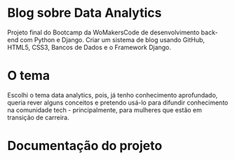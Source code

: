 # Blog sobre Data Analytics
Projeto final do Bootcamp da WoMakersCode de desenvolvimento back-end com Python e Django. Criar um sistema de blog usando GitHub, HTML5, CSS3, Bancos de Dados e o Framework Django. 

# O tema
Escolhi o tema data analytics, pois, já tenho conhecimento aprofundado, queria rever alguns conceitos e pretendo usá-lo para difundir conhecimento na comunidade tech - principalmente, para mulheres que estão em transição de carreira. 

# Documentação do projeto



